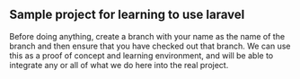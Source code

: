 ## Sample project for learning to use laravel
Before doing anything, create a branch with your name as the name of the branch and then ensure that you have checked out that branch.
We can use this as a proof of concept and learning environment, and will be able to integrate any or all of what we do here into the real project.